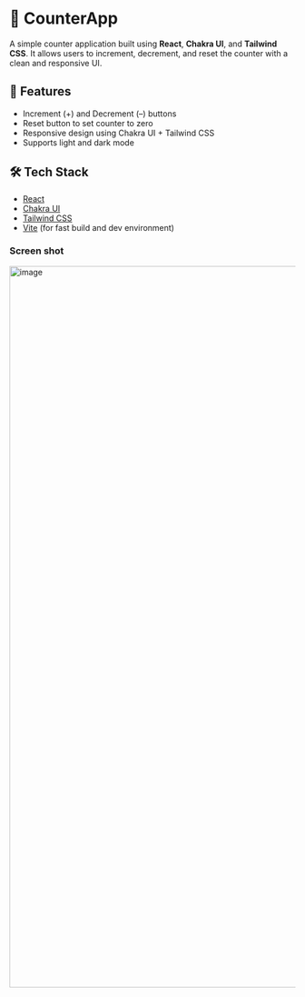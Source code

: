 # 🧮 CounterApp

A simple counter application built using **React**, **Chakra UI**, and **Tailwind CSS**. It allows users to increment, decrement, and reset the counter with a clean and responsive UI.

## 🚀 Features

- Increment (+) and Decrement (–) buttons
- Reset button to set counter to zero
- Responsive design using Chakra UI + Tailwind CSS
- Supports light and dark mode

## 🛠 Tech Stack

- [React](https://reactjs.org/)
- [Chakra UI](https://chakra-ui.com/)
- [Tailwind CSS](https://tailwindcss.com/)
- [Vite](https://vitejs.dev/) (for fast build and dev environment)



### Screen shot
<img width="1270" alt="image" src="https://github.com/user-attachments/assets/20998e3a-da96-45b8-9ca8-159514a33c0f" />

